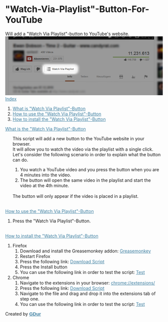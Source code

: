 "Watch-Via-Playlist"-Button-For-YouTube
=========================================
Will add a "Watch Via Playlist"-button to YouTube's website.
![ScreenShot](https://github.com/GDur/Watch-Via-Playlist-Button-For-YouTube/raw/master/youtubescripts.png)
<br><a href="#" style="color:#3d7fa1;">Index</a>
<ol>
	<li><a href="#what" style="color:#3d7fa1;">What is "Watch Via Playlist"-Button</a></li>
	<li><a href="#usage" style="color:#3d7fa1;">How to use the "Watch Via Playlist"-Button</a></li>
	<li><a href="#install" style="color:#3d7fa1;">How to install the "Watch Via Playlist"-Button</a></li>
</ol>

<a id="what" href="#what" style="color:#3d7fa1;">What is the "Watch Via Playlist"-Button</a><br>
<ol>
	This script will add a new button to the YouTube website in your browser.<br>
	It will allow you to watch the video via the playlist with a single click.<br>
	Let's consider the following scenario in order to explain what the button can do.<br>
	<ol>
		<li>You watch a YouTube video and you press the button  when you are 4 minutes into the video.</li>
		<li>The button will open the same video in the playlist and start the video at the 4th minute.</li>
	</ol>
	<br>
	The button will only appear if the video is placed in a playlist.
</ol>
<br>
<a id="usage" href="#usage" style="color:#3d7fa1;">How to use the "Watch Via Playlist"-Button</a><br>
<ol>
	<li>Press the "Watch Via Playlist"-Button.</li>
</ol>
<br>
<a id="install" href="#install" style="color:#3d7fa1;">How to install the "Watch Via Playlist"-Button</a><br>
<ol>
	<li>Firefox
		<ol>
			<li>Download and install the Greasemonkey addon: <a href="https://addons.mozilla.org/de/firefox/addon/greasemonkey/" style="color:#3d7fa1;">Greasemonkey</a></li>
			<li>Restart Firefox</li>
			<li>Press the following link: <a href="{{scriptSrc}}" style="color:#3d7fa1;">Download Script</a></li>
			<li>Press the Install button</li>
			<li>You can use the following link in order to test the script: <a href="{{exampleHref}}" style="color:#3d7fa1;">Test</a></li>
		</ol>
	</li>
	<li>Chrome
		<ol>
			<li>Navigate to the extensions in your browser: <a href="chrome://extensions/" style="color:#3d7fa1;">chrome://extensions/</a>
			<li>Press the following link: <a href="{{scriptSrc}}" style="color:#3d7fa1;">Download Script</a></li>
			<li>Navigate to the file and drag and drop it into the extensions tab of step one.</li>
			<li>You can use the following link in order to test the script: <a href="{{exampleHref}}" style="color:#3d7fa1;">Test</a></li>
		</ol>
	</li>
</ol>Created by <b><a href="http://www.facebook.com/profile.php?id=100000325676446" style="color:#3d7fa1;font-family:Calibri,Arial,Verdana;	font-size: 15px;padding-right: 0px;">GDur</a></b>
